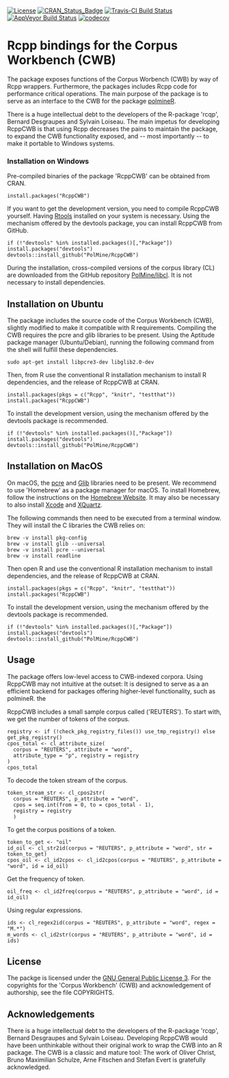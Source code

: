[![License](https://img.shields.io/aur/license/yaourt.svg)](http://www.gnu.org/licenses/gpl-3.0.html)
[![CRAN\_Status\_Badge](http://www.r-pkg.org/badges/version/RcppCWB)](https://cran.r-project.org/package=RcppCWB)
[![Travis-CI Build Status](https://api.travis-ci.org/PolMine/RcppCWB.svg?branch=dev)](https://travis-ci.org/PolMine/RcppCWB)
[![AppVeyor Build Status](https://ci.appveyor.com/api/projects/status/github/PolMine/RcppCWB?branch=dev&svg=true)](https://ci.appveyor.com/project/PolMine/RcppCWB)
[![codecov](https://codecov.io/gh/PolMine/RcppCWB/branch/dev/graph/badge.svg)](https://codecov.io/gh/PolMine/RcppCWB/branch/dev)


# Rcpp bindings for the Corpus Workbench (CWB)

The package exposes functions of the Corpus Worbench (CWB) by way of Rcpp wrappers. Furthermore, the packages includes Rcpp code for performance critical operations. The main purpose of the package is to serve as an interface to the CWB for the package [polmineR](https://CRAN.R-project.org/package=RcppCWB).

There is a huge intellectual debt to the developers of the R-package 'rcqp', Bernard Desgraupes and Sylvain Loiseau. The main impetus for developing RcppCWB is that using Rcpp decreases the pains to maintain the package, to expand the CWB functionality exposed, and -- most importantly -- to make it portable to Windows systems.


### Installation on Windows

Pre-compiled binaries of the package 'RcppCWB' can be obtained from CRAN.

```{r, eval = FALSE}
install.packages("RcppCWB")
```

If you want to get the development version, you need to compile RcppCWB yourself. Having [Rtools](https://cran.r-project.org/bin/windows/Rtools/) installed on your system is necessary. Using the mechanism offered by the devtools package, you can install RcppCWB from GitHub.

```{r, eval = FALSE}
if (!"devtools" %in% installed.packages()[,"Package"]) install.packages("devtools")
devtools::install_github("PolMine/RcppCWB")
```

During the installation, cross-compiled versions of the corpus library (CL) are downloaded from the GitHub repository [PolMine/libcl](https://github.com/PolMine/libcl). It is not necessary to install dependencies.


## Installation on Ubuntu

The package includes the source code of the Corpus Workbench (CWB), slightly modified to make it compatible with R requirements. Compiling the CWB requires the pcre and glib libraries to be present. Using the Aptitude package manager (Ubuntu/Debian), running the following command from the shell will fulfill these dependencies.

```{sh, eval = FALSE}
sudo apt-get install libpcre3-dev libglib2.0-dev
```

Then, from R use the conventional R installation mechanism to install R dependencies, and the release of RcppCWB at CRAN.

```{r, eval = FALSE}
install.packages(pkgs = c("Rcpp", "knitr", "testthat"))
install.packages("RcppCWB")
```

To install the development version, using the mechanism offered by the devtools package is recommended.

```{r, eval = FALSE}
if (!"devtools" %in% installed.packages()[,"Package"]) install.packages("devtools")
devtools::install_github("PolMine/RcppCWB")
```

## Installation on MacOS

On macOS, the [pcre](https://www.pcre.org/) and [Glib](https://developer.gnome.org/glib/) libraries need to be present. We recommend to use 'Homebrew' as a package manager for macOS. To install Homebrew, follow the instructions on the [Homebrew Website](https://brew.sh/index_de.html). It may also be necessary to also install [Xcode](https://developer.apple.com/xcode/) and [XQuartz](https://www.xquartz.org).

The following commands then need to be executed from a terminal window. They will install the C libraries the CWB relies on:

```{sh, eval = FALSE}
brew -v install pkg-config
brew -v install glib --universal
brew -v install pcre --universal
brew -v install readline
```

Then open R and use the conventional R installation mechanism to install dependencies, and the release of RcppCWB at CRAN.

```{r, eval = FALSE}
install.packages(pkgs = c("Rcpp", "knitr", "testthat"))
install.packages("RcppCWB")
```

To install the development version, using the mechanism offered by the devtools package is recommended.

```{r, eval = FALSE}
if (!"devtools" %in% installed.packages()[,"Package"]) install.packages("devtools")
devtools::install_github("PolMine/RcppCWB")
```

## Usage

The package offers low-level access to CWB-indexed corpora. Using RcppCWB may not intuitive at the outset: It is designed to serve as a an efficient backend for packages offering higher-level functionality, such as polmineR. the 

RcppCWB includes a small sample corpus called ('REUTERS'). To start with, we get the number of tokens of the corpus.

```{r}
registry <- if (!check_pkg_registry_files()) use_tmp_registry() else get_pkg_registry()
cpos_total <- cl_attribute_size(
  corpus = "REUTERS", attribute = "word",
  attribute_type = "p", registry = registry
)
cpos_total
```

To decode the token stream of the corpus.

```{r}
token_stream_str <- cl_cpos2str(
  corpus = "REUTERS", p_attribute = "word",
  cpos = seq.int(from = 0, to = cpos_total - 1),
  registry = registry
  )
```

To get the corpus positions of a token.

```{r}
token_to_get <- "oil"
id_oil <- cl_str2id(corpus = "REUTERS", p_attribute = "word", str = token_to_get)
cpos_oil <- cl_id2cpos <- cl_id2cpos(corpus = "REUTERS", p_attribute = "word", id = id_oil)
```

Get the frequency of token.

```{r}
oil_freq <- cl_id2freq(corpus = "REUTERS", p_attribute = "word", id = id_oil)
```

Using regular expressions.

```{r}
ids <- cl_regex2id(corpus = "REUTERS", p_attribute = "word", regex = "M.*")
m_words <- cl_id2str(corpus = "REUTERS", p_attribute = "word", id = ids)
```


## License

The packge is licensed under the [GNU General Public License 3](https://www.gnu.org/licenses/gpl-3.0.de.html). For the copyrights for the 'Corpus Workbench' (CWB) and acknowledgement of authorship, see the file COPYRIGHTS.


## Acknowledgements

There is a huge intellectual debt to the developers of the R-package 'rcqp', Bernard Desgraupes and Sylvain Loiseau. Developing RcppCWB would have been unthinkable without their original work to wrap the CWB into an R package. The CWB is a classic and mature tool: The work of Oliver Christ, Bruno Maximilian Schulze, Arne Fitschen and Stefan Evert is gratefully acknowledged.


